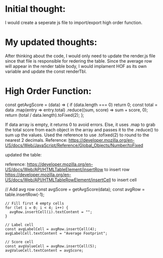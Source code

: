 # Initial thought: 
I would create a seperate js file to import/export high order function. 


# My updated thoughts: 
After thinking about the code, I would only need to update the render.js file since that file is responsible for redering the table. Since the average row will appear in the render table body, I would implament HOF as its own variable and update the const renderTbl. 

# High Order Function:
const getAvgScore = (data) => {
  if (data.length === 0) return 0;
  const total = data
    .map(entry => entry.total)
    .reduce((sum, score) => sum + score, 0);
  return (total / data.length).toFixed(2);
};

If data array is empty, it returns 0 to avoid errors. Else, it uses .map to grab the total score from each object in the array and passes it to the .reduce() to sum up the values. Used the reference to use .tofixed(2) to round to the nearest 2 decimals. 
Reference: https://developer.mozilla.org/en-US/docs/Web/JavaScript/Reference/Global_Objects/Number/toFixed



updated the table: 

reference: https://developer.mozilla.org/en-US/docs/Web/API/HTMLTableElement/insertRow   to insert row 
https://developer.mozilla.org/en-US/docs/Web/API/HTMLTableRowElement/insertCell   to insert cell 


// Add avg row
    const avgScore = getAvgScore(data);
    const avgRow = table.insertRow(-1);

    // Fill first 4 empty cells
    for (let i = 0; i < 4; i++) {
      avgRow.insertCell(i).textContent = "";
    }

    // Label cell
    const avgLabelCell = avgRow.insertCell(4);
    avgLabelCell.textContent = "Average Footprint";

    // Score cell
    const avgValueCell = avgRow.insertCell(5);
    avgValueCell.textContent = avgScore;

    